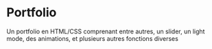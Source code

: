 # Portfolio

Un portfolio en HTML/CSS comprenant entre autres, un slider, un light mode, des animations, et plusieurs autres fonctions diverses
